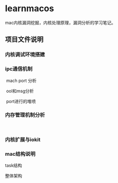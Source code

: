 # learnmacos
mac内核漏洞挖掘，内核处理原理，漏洞分析的学习笔记。

## 项目文件说明

### 内核调试环境搭建



### ipc通信机制

​	mach port 分析

​	ool和msg分析

​	port进行的堆喷



### 内存管理机制分析

​	



### 内核扩展与iokit





### mac结构说明

task结构

整体架构





